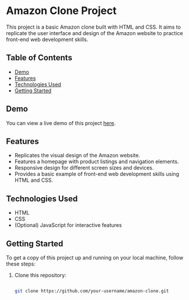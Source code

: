 # Amazon Clone Project

This project is a basic Amazon clone built with HTML and CSS. It aims to replicate the user interface and design of the Amazon website to practice front-end web development skills.

## Table of Contents

- [Demo](#demo)
- [Features](#features)
- [Technologies Used](#technologies-used)
- [Getting Started](#getting-started)


## Demo

You can view a live demo of this project [here](insert-demo-link-here).

## Features

- Replicates the visual design of the Amazon website.
- Features a homepage with product listings and navigation elements.
- Responsive design for different screen sizes and devices.
- Provides a basic example of front-end web development skills using HTML and CSS.

## Technologies Used

- HTML
- CSS
- (Optional) JavaScript for interactive features

## Getting Started

To get a copy of this project up and running on your local machine, follow these steps:

1. Clone this repository:

   ```bash
   
   git clone https://github.com/your-username/amazon-clone.git
